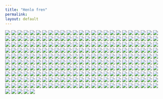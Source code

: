 ```yaml
---
title: "Henlo fren"
permalink: 
layout: default 
---
```

![](apu/0.png)
![](apu/3d.png)
![](apu/absolutelycursed.jpg)
![](apu/adventure.jpg)
![](apu/alien.jpg)
![](apu/alligator.jpg)
![](apu/angrysleep.png)
![](apu/animals.png)
![](apu/animegf.jpeg)
![](apu/apu-and-boomer.png)
![](apu/apuapple.png)
![](apu/apuinabox.jpg)
![](apu/apuson.jpg)
![](apu/aputruck.png)
![](apu/arrows.jpg)
![](apu/aviator.jpg)
![](apu/baby.png)
![](apu/backouchy.png)
![](apu/bags.png)
![](apu/barwithanon.jpg)
![](apu/based.jpg)
![](apu/beathtime.jpg)
![](apu/bed.png)
![](apu/bedroom.png)
![](apu/bedtime.png)
![](apu/beer.jpeg)
![](apu/behindcurtains.jpg)
![](apu/bignose.jpg)
![](apu/bike.png)
![](apu/biking.jpg)
![](apu/bluescluez.jpg)
![](apu/blushing.jpg)
![](apu/blush.jpg)
![](apu/boomeradventures.jpg)
![](apu/bowlcut.jpg)
![](apu/bra.png)
![](apu/brokenapu.jpg)
![](apu/bugfixing.jpg)
![](apu/bully.jpg)
![](apu/businessman.png)
![](apu/bustywamen.jpg)
![](apu/calculations.png)
![](apu/candlebath.jpg)
![](apu/cantsleepohnyo.jpg)
![](apu/caprisun.png)
![](apu/cars.jpg)
![](apu/carsmoke.jpg)
![](apu/cerealapu.jpg)
![](apu/chad.png)
![](apu/chalkboard.png)
![](apu/chef.png)
![](apu/chicken.png)
![](apu/chillvibes.jpg)
![](apu/christmascutting.jpg)
![](apu/christmasfren.png)
![](apu/christmas.jpg)
![](apu/christmasreindeer.png)
![](apu/classiccar.jpg)
![](apu/cleaningoutside.jpg)
![](apu/coldfren.jpg)
![](apu/comfychristmas.png)
![](apu/computertroubles.jpg)
![](apu/convertible.jpg)
![](apu/cookiesad.jpg)
![](apu/coolshades.png)
![](apu/cozy6.jpg)
![](apu/cozy.jpeg)
![](apu/cozy.jpg)
![](apu/crown.png)
![](apu/crt.jpg)
![](apu/cruising.jpg)
![](apu/cry2.jpg)
![](apu/crying.png)
![](apu/cutecat.png)
![](apu/cutehatlol.jpg)
![](apu/cutepj.png)
![](apu/cyberpunk.jpg)
![](apu/cyberpunk.png)
![](apu/dagang.jpg)
![](apu/dank.jpg)
![](apu/darkness.jpg)
![](apu/deadfren.png)
![](apu/Decorashuns.png)
![](apu/decorating.png)
![](apu/delibryboi.jpg)
![](apu/depressed.png)
![](apu/desksmash.jpg)
![](apu/devil.jpg)
![](apu/diamonds.png)
![](apu/doctor.png)
![](apu/doom.jpg)
![](apu/doorbell.png)
![](apu/draw.jpg)
![](apu/dripapu.png)
![](apu/drums.jpg)
![](apu/duck.jpg)
![](apu/elephant.jpg)
![](apu/experiment.jpg)
![](apu/eyepatch.jpg)
![](apu/eyes.png)
![](apu/farm.jpg)
![](apu/female2.jpg)
![](apu/female.png)
![](apu/fence.jpg)
![](apu/fishbowl.jpg)
![](apu/fishing.jpg)
![](apu/flipoff.png)
![](apu/floaty.jpg)
![](apu/forklift.jpg)
![](apu/franken.png)
![](apu/fridge.jpg)
![](apu/gangsta.png)
![](apu/german.png)
![](apu/getback.png)
![](apu/ghost.png)
![](apu/give.png)
![](apu/gladiators.jpg)
![](apu/glad.jpg)
![](apu/glasses.jpg)
![](apu/gnarly.jpg)
![](apu/goingdark.jpg)
![](apu/graduate.png)
![](apu/grills.jpg)
![](apu/guitar.jpg)
![](apu/gymfrentime.png)
![](apu/hackermans.jpeg)
![](apu/happyandcomfy.png)
![](apu/happymeal.jpg)
![](apu/hibernation.png)
![](apu/holyapu.png)
![](apu/holyknight.jpg)
![](apu/hoodie.png)
![](apu/howtododis.jpg)
![](apu/hug.png)
![](apu/idk.jpeg)
![](apu/indawoods.png)
![](apu/injection.jpg)
![](apu/inthought.jpg)
![](apu/isthisevenapu.png)
![](apu/itstimeto.jpg)
![](apu/jacked.png)
![](apu/jew.png)
![](apu/joker.png)
![](apu/kawaii.jpg)
![](apu/kids.jpg)
![](apu/krikey.png)
![](apu/lilrascal.png)
![](apu/link.jpg)
![](apu/lost.jpg)
![](apu/love.jpg)
![](apu/macdfren.png)
![](apu/mafs.jpg)
![](apu/meal.jpg)
![](apu/meme.png)
![](apu/milk.png)
![](apu/mj.png)
![](apu/money.png)
![](apu/mrbean.png)
![](apu/music.png)
![](apu/mutation.jpg)
![](apu/na.png)
![](apu/needafren.jpg)
![](apu/neetroom.jpg)
![](apu/nerd.png)
![](apu/nerdum.png)
![](apu/notimeforwamen.jpg)
![](apu/nutella.jpg)
![](apu/nya.jpg)
![](apu/ohnyo.jpg)
![](apu/oldfren.jpg)
![](apu/onlyfrens.jpg)
![](apu/onlyfrenszone.jpg)
![](apu/oreos.png)
![](apu/pain.png)
![](apu/party.png)
![](apu/pasta_time.jpg)
![](apu/peanutbrain.png)
![](apu/pepe.png)
![](apu/pixel.png)
![](apu/pizzaandpc.jpg)
![](apu/pizzaman.jpg)
![](apu/pizza.png)
![](apu/playing.jpg)
![](apu/police.jpg)
![](apu/police.png)
![](apu/prettysunset.jpg)
![](apu/proveit.jpg)
![](apu/pub.jpg)
![](apu/racers.jpg)
![](apu/redpills.jpg)
![](apu/rejectwamen.jpg)
![](apu/riveraccident.png)
![](apu/rocket.png)
![](apu/roots.jpg)
![](apu/sadboibedtime.jpg)
![](apu/sadcrown.png)
![](apu/samurai.jpg)
![](apu/sauna1.png)
![](apu/scawy.jpg)
![](apu/scawy.png)
![](apu/shootingstar.jpg)
![](apu/shotgun.jpg)
![](apu/showertime.jpg)
![](apu/shrooms.jpg)
![](apu/singer.jpg)
![](apu/sleeptime.png)
![](apu/smoking.png)
![](apu/snowball.png)
![](apu/snowtimewithfren.jpg)
![](apu/soviet.png)
![](apu/sox.png)
![](apu/soydev.png)
![](apu/spaghetti.jpg)
![](apu/spain.png)
![](apu/squint.png)
![](apu/stare.jpeg)
![](apu/stoner.png)
![](apu/stonks.png)
![](apu/suntime.jpg)
![](apu/supaapu.jpg)
![](apu/supahammer.jpg)
![](apu/susge.jpg)
![](apu/tadpoleapu.jpg)
![](apu/teethbrush.jpg)
![](apu/tendiesyay.jpg)
![](apu/thesheets.jpg)
![](apu/thinking.png)
![](apu/thumbsup.png)
![](apu/tinkerbell.png)
![](apu/toaser.png)
![](apu/toiletpaper.jpg)
![](apu/truckdriver.jpg)
![](apu/ufc.jpg)
![](apu/um.jpg)
![](apu/umnoidea.jpg)
![](apu/um.png)
![](apu/variant.jpg)
![](apu/veteran.jpg)
![](apu/violin.png)
![](apu/virtualfrens.jpg)
![](apu/waffle.jpg)
![](apu/waifus.png)
![](apu/washing.png)
![](apu/water.png)
![](apu/watisdis.png)
![](apu/wat.jpg)
![](apu/weeee.jpg)
![](apu/westernchoice.jpg)
![](apu/whatdafuq.jpg)
![](apu/whatswrong.jpg)
![](apu/whatthefuckisthis.jpg)
![](apu/wheeee.png)
![](apu/womb.jpg)
![](apu/worldchamp.png)
![](apu/yoda.jpg)
